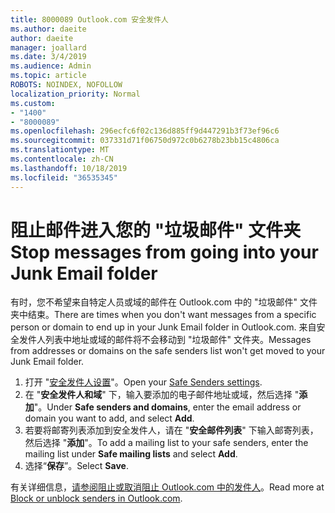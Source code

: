 ```yaml
---
title: 8000089 Outlook.com 安全发件人
ms.author: daeite
author: daeite
manager: joallard
ms.date: 3/4/2019
ms.audience: Admin
ms.topic: article
ROBOTS: NOINDEX, NOFOLLOW
localization_priority: Normal
ms.custom:
- "1400"
- "8000089"
ms.openlocfilehash: 296ecfc6f02c136d885ff9d447291b3f73ef96c6
ms.sourcegitcommit: 037331d71f06750d972c0b6278b23bb15c4806ca
ms.translationtype: MT
ms.contentlocale: zh-CN
ms.lasthandoff: 10/18/2019
ms.locfileid: "36535345"
---
```

# <a name="stop-messages-from-going-into-your-junk-email-folder"></a><span data-ttu-id="f6944-102">阻止邮件进入您的 "垃圾邮件" 文件夹</span><span class="sxs-lookup"><span data-stu-id="f6944-102">Stop messages from going into your Junk Email folder</span></span>

<span data-ttu-id="f6944-103">有时，您不希望来自特定人员或域的邮件在 Outlook.com 中的 "垃圾邮件" 文件夹中结束。</span><span class="sxs-lookup"><span data-stu-id="f6944-103">There are times when you don't want messages from a specific person or domain to end up in your Junk Email folder in Outlook.com.</span></span> <span data-ttu-id="f6944-104">来自安全发件人列表中地址或域的邮件将不会移动到 "垃圾邮件" 文件夹。</span><span class="sxs-lookup"><span data-stu-id="f6944-104">Messages from addresses or domains on the safe senders list won't get moved to your Junk Email folder.</span></span>

1. <span data-ttu-id="f6944-105">打开 "[安全发件人设置](https://go.microsoft.com/fwlink/?linkid=2035804)"。</span><span class="sxs-lookup"><span data-stu-id="f6944-105">Open your [Safe Senders settings](https://go.microsoft.com/fwlink/?linkid=2035804).</span></span>
2. <span data-ttu-id="f6944-106">在 "**安全发件人和域**" 下，输入要添加的电子邮件地址或域，然后选择 "**添加**"。</span><span class="sxs-lookup"><span data-stu-id="f6944-106">Under **Safe senders and domains**, enter the email address or domain you want to add, and select **Add**.</span></span>
3. <span data-ttu-id="f6944-107">若要将邮寄列表添加到安全发件人，请在 "**安全邮件列表**" 下输入邮寄列表，然后选择 "**添加**"。</span><span class="sxs-lookup"><span data-stu-id="f6944-107">To add a mailing list to your safe senders, enter the mailing list under **Safe mailing lists** and select **Add**.</span></span>
4. <span data-ttu-id="f6944-108">选择“**保存**”。</span><span class="sxs-lookup"><span data-stu-id="f6944-108">Select **Save**.</span></span>

<span data-ttu-id="f6944-109">有关详细信息，[请参阅阻止或取消阻止 Outlook.com 中的发件人](https://support.office.com/article/afba1c94-77bb-4f50-8b85-057cf52f4d5e?wt.mc_id=Office_Outlook_com_Alchemy)。</span><span class="sxs-lookup"><span data-stu-id="f6944-109">Read more at [Block or unblock senders in Outlook.com](https://support.office.com/article/afba1c94-77bb-4f50-8b85-057cf52f4d5e?wt.mc_id=Office_Outlook_com_Alchemy).</span></span>